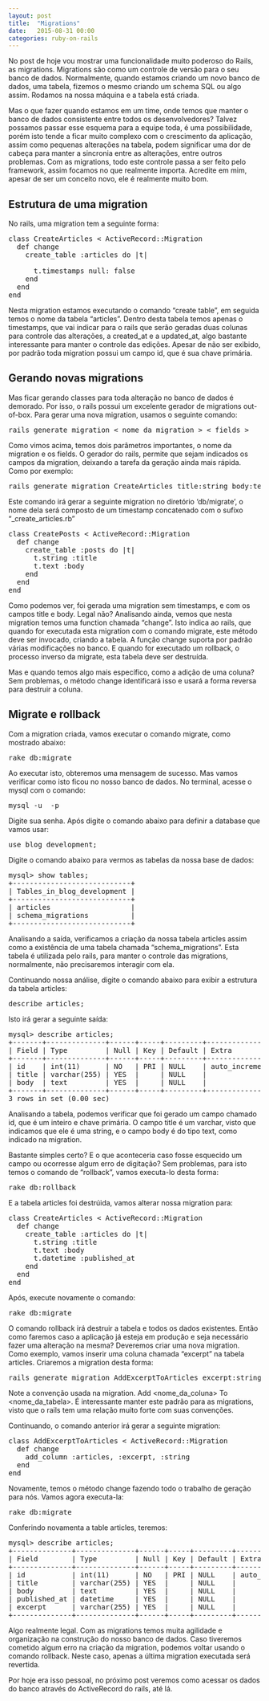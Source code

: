 ```yaml
---
layout: post
title:  "Migrations"
date:   2015-08-31 00:00
categories: ruby-on-rails
---
```


No post de hoje vou mostrar uma funcionalidade muito poderoso do Rails, as migrations. Migrations são como um controle de versão para o seu banco de dados. Normalmente, quando estamos criando um novo banco de dados, uma tabela, fizemos o mesmo criando um schema SQL ou algo assim. Rodamos na nossa máquina e a tabela está criada. 

Mas o que fazer quando estamos em um time, onde temos que manter o banco de dados consistente entre todos os desenvolvedores? Talvez possamos passar esse esquema para a equipe toda, é uma possibilidade, porém isto tende a ficar muito complexo com o crescimento da aplicação, assim como pequenas alterações na tabela, podem significar uma dor de cabeça para manter a sincronia entre as alterações, entre outros problemas. Com as migrations, todo este controle passa a ser feito pelo framework, assim focamos no que realmente importa. Acredite em mim, apesar de ser um conceito novo, ele é realmente muito bom.

## Estrutura de uma migration

No rails, uma migration tem a seguinte forma:

<pre>
class CreateArticles < ActiveRecord::Migration
  def change
    create_table :articles do |t|

      t.timestamps null: false
    end
  end
end
</pre>

Nesta migration estamos executando o comando “create table”, em seguida temos o nome da tabela “articles”. Dentro desta tabela temos apenas o timestamps, que vai indicar para o rails que serão geradas duas colunas para controle das alterações, a created_at e a updated_at, algo bastante interessante para manter o controle das edições. Apesar de não ser exibido, por padrão toda migration possui um campo id, que é sua chave primária.

## Gerando novas migrations

Mas ficar gerando classes para toda alteração no banco de dados é demorado. Por isso, o rails possui um excelente gerador de migrations out-of-box.
Para gerar uma nova migration, usamos o seguinte comando:


<pre>rails generate migration < nome_da_migration > < fields ></pre>

Como vimos acima, temos dois parâmetros importantes, o nome da migration e os fields. O gerador do rails, permite que sejam indicados os campos da migration, deixando a tarefa da geração ainda mais rápida. Como por exemplo:

<pre>rails generate migration CreateArticles title:string body:text</pre>

Este comando irá gerar a seguinte migration no diretório ‘db/migrate’, o nome dela será composto de um timestamp concatenado com o sufixo “_create_articles.rb”

<pre>
class CreatePosts < ActiveRecord::Migration
  def change
    create_table :posts do |t|
      t.string :title
      t.text :body
    end
  end
end
</pre>

Como podemos ver, foi gerada uma migration sem timestamps, e com os campos title e body. Legal não? Analisando ainda, vemos que nesta migration temos uma function chamada “change”. Isto indica ao rails, que quando for executada esta migration com o comando migrate, este método deve ser invocado, criando a tabela. A função change suporta por padrão várias modificações no banco. E quando for executado um rollback, o processo inverso da migrate, esta tabela deve ser destruída.

Mas e quando temos algo mais específico, como a adição de uma coluna? Sem problemas, o método change identificará isso e usará a forma reversa para destruir a coluna. 

## Migrate e rollback

Com a migration criada, vamos executar o comando migrate, como mostrado abaixo:

<pre>rake db:migrate</pre>

Ao executar isto, obteremos uma mensagem de sucesso. Mas vamos verificar como isto ficou no nosso banco de dados. No terminal, acesse o mysql com o comando:

<pre>mysql -u <usuario> -p</pre>

Digite sua senha. Após digite o comando abaixo para definir a database que vamos usar:

<pre>use blog_development;</pre>

Digite o comando abaixo para vermos as tabelas da nossa base de dados:

<pre>
mysql> show tables;
+----------------------------+
| Tables_in_blog_development |
+----------------------------+
| articles                   |
| schema_migrations          |
+----------------------------+
</pre>

Analisando a saída, verificamos a criação da nossa tabela articles assim como a existência de uma tabela chamada “schema_migrations”. Esta tabela é utilizada pelo rails, para manter o controle das migrations, normalmente, não precisaremos interagir com ela.

Continuando nossa análise, digite o comando abaixo para exibir a estrutura da tabela articles:

<pre>describe articles;</pre>

Isto irá gerar a seguinte saída:

<pre>
mysql> describe articles;
+-------+--------------+------+-----+---------+----------------+
| Field | Type         | Null | Key | Default | Extra          |
+-------+--------------+------+-----+---------+----------------+
| id    | int(11)      | NO   | PRI | NULL    | auto_increment |
| title | varchar(255) | YES  |     | NULL    |                |
| body  | text         | YES  |     | NULL    |                |
+-------+--------------+------+-----+---------+----------------+
3 rows in set (0.00 sec)
</pre>

Analisando a tabela, podemos verificar que foi gerado um campo chamado id, que é um inteiro e chave primária. O campo title é um varchar, visto que indicamos que ele é uma string, e o campo body é do tipo text, como indicado na migration.

Bastante simples certo? E o que aconteceria caso fosse esquecido um campo ou ocorresse algum erro de digitação? Sem problemas, para isto temos o comando de “rollback”, vamos executa-lo desta forma:

<pre>rake db:rollback</pre>

E a tabela articles foi destrúida, vamos alterar nossa migration para:

<pre>
class CreateArticles < ActiveRecord::Migration
  def change
    create_table :articles do |t|
      t.string :title
      t.text :body
      t.datetime :published_at
    end
  end
end
</pre>

Após, execute novamente o comando:

<pre>rake db:migrate</pre>


O comando rollback irá destruir a tabela e todos os dados existentes. Então como faremos caso a aplicação já esteja em produção e seja necessário fazer uma alteração na mesma?
Deveremos criar uma nova migration. Como exemplo, vamos inserir uma coluna chamada “excerpt” na tabela articles. Criaremos a migration desta forma:


<Pre>rails generate migration AddExcerptToArticles excerpt:string</pre>

Note a convenção usada na migration. Add <nome_da_coluna> To <nome_da_tabela>. É interessante manter este padrão para as migrations, visto que o rails tem uma relação muito forte com suas convenções.

Continuando, o comando anterior irá gerar a seguinte migration:

<pre>
class AddExcerptToArticles < ActiveRecord::Migration
  def change
    add_column :articles, :excerpt, :string
  end
end
</pre>

Novamente, temos o método change fazendo todo o trabalho de geração para nós. Vamos agora executa-la:

<pre>rake db:migrate</pre>

Conferindo novamenta a table articles, teremos:

<pre>
mysql> describe articles;
+--------------+--------------+------+-----+---------+----------------+
| Field        | Type         | Null | Key | Default | Extra          |
+--------------+--------------+------+-----+---------+----------------+
| id           | int(11)      | NO   | PRI | NULL    | auto_increment |
| title        | varchar(255) | YES  |     | NULL    |                |
| body         | text         | YES  |     | NULL    |                |
| published_at | datetime     | YES  |     | NULL    |                |
| excerpt      | varchar(255) | YES  |     | NULL    |                |
+--------------+--------------+------+-----+---------+----------------+
</pre>

Algo realmente legal. Com as migrations temos muita agilidade e organização na construção do nosso banco de dados. Caso tiveremos cometido algum erro na criação da migration, podemos voltar usando o comando rollback. Neste caso, apenas a última migration executada será revertida.

Por hoje era isso pessoal, no próximo post veremos como acessar os dados do banco através do ActiveRecord do rails, até lá.
